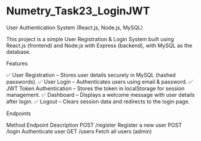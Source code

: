 # Numetry_Task23_LoginJWT

User Authentication System (React.js, Node.js, MySQL)

This project is a simple User Registration & Login System built using React.js (frontend) 
and Node.js with Express (backend), with MySQL as the database.

Features

✅ User Registration – Stores user details securely in MySQL (hashed passwords).
✅ User Login – Authenticates users using email & password.
✅ JWT Token Authentication – Stores the token in localStorage for session management.
✅ Dashboard – Displays a welcome message with user details after login.
✅ Logout – Clears session data and redirects to the login page.

Endpoints

Method	Endpoint	Description
POST	/register	Register a new user
POST	/login	Authenticate user
GET	/users	Fetch all users (admin)
